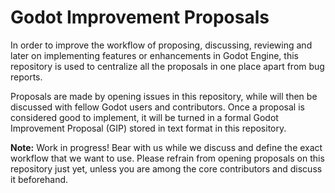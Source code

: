 Godot Improvement Proposals
===========================

In order to improve the workflow of proposing, discussing, reviewing
and later on implementing features or enhancements in Godot Engine,
this repository is used to centralize all the proposals in one place
apart from bug reports.

Proposals are made by opening issues in this repository, while will
then be discussed with fellow Godot users and contributors. Once a
proposal is considered good to implement, it will be turned in a formal
Godot Improvement Proposal (GIP) stored in text format in this
repository.

**Note:** Work in progress! Bear with us while we discuss and define
the exact workflow that we want to use. Please refrain from opening
proposals on this repository just yet, unless you are among the core
contributors and discuss it beforehand.
